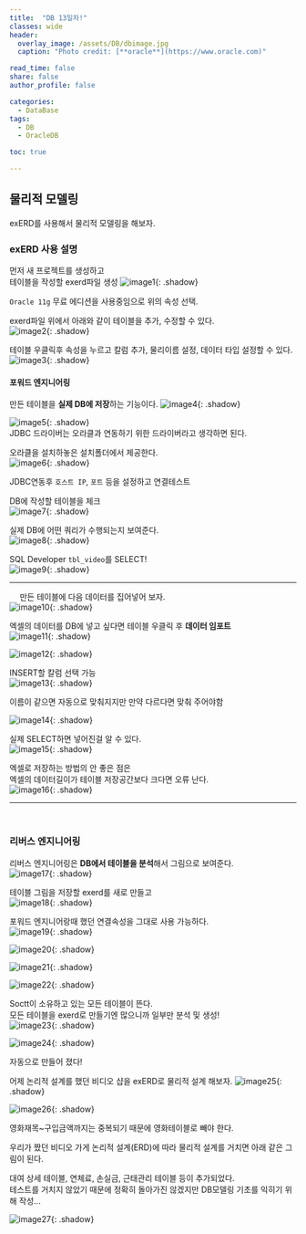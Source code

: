```yaml
---
title:  "DB 13일차!"
classes: wide
header:
  overlay_image: /assets/DB/dbimage.jpg
  caption: "Photo credit: [**oracle**](https://www.oracle.com)"

read_time: false
share: false
author_profile: false

categories:
  - DataBase
tags:
  - DB
  - OracleDB

toc: true

---
```


## 물리적 모델링

exERD를 사용해서 물리적 모델링을 해보자.

### exERD 사용 설명
먼저 새 프로젝트를 생성하고  
테이블을 작성할 exerd파일 생성
![image1](/assets/DB/days13/image1.png){: .shadow}  

`Oracle 11g` 무료 에디션을 사용중임으로 위의 속성 선택.  

exerd파일 위에서 아래와 같이 테이블을 추가, 수정할 수 있다.  
![image2](/assets/DB/days13/image2.png){: .shadow}  

테이블 우클릭후 속성을 누르고 칼럼 추가, 물리이름 설정, 데이터 타입 설정할 수 있다.  
![image3](/assets/DB/days13/image3.png){: .shadow}  

#### 포워드 엔지니어링

만든 테이블을 **실제 DB에 저장**하는 기능이다.
![image4](/assets/DB/days13/image4.png){: .shadow}  


![image5](/assets/DB/days13/image5.png){: .shadow}  
JDBC 드라이버는 오라클과 연동하기 위한 드라이버라고 생각하면 된다.  

오라클을 설치하놓은 설치폴더에서 제공한다.  
![image6](/assets/DB/days13/image6.png){: .shadow}  

JDBC연동후 `호스트 IP`, `포트` 등을 설정하고 연결테스트  


 
DB에 작성할 테이블을 체크  
![image7](/assets/DB/days13/image7.png){: .shadow}  

 
실제 DB에 어떤 쿼리가 수행되는지 보여준다.  
![image8](/assets/DB/days13/image8.png){: .shadow}  

SQL Developer `tbl_video`를 SELECT!  
![image9](/assets/DB/days13/image9.png){: .shadow}  

---
 
만든 테이블에 다음 데이터를 집어넣어 보자.  
![image10](/assets/DB/days13/image10.png){: .shadow}  


엑셀의 데이터를 DB에 넣고 싶다면 테이블 우클릭 후 **데이터 임포트**  
![image11](/assets/DB/days13/image11.png){: .shadow}  

![image12](/assets/DB/days13/image12.png){: .shadow}  


INSERT할 칼럼 선택 가능  
![image13](/assets/DB/days13/image13.png){: .shadow}  

이름이 같으면 자동으로 맞춰지지만 만약 다르다면 맞춰 주어야함   

![image14](/assets/DB/days13/image14.png){: .shadow}  

실제 SELECT하면 넣어진걸 알 수 있다.  
![image15](/assets/DB/days13/image15.png){: .shadow}  
 

엑셀로 저장하는 방법의 안 좋은 점은  
엑셀의 데이터길이가 테이블 저장공간보다 크다면 오류 난다.  
![image16](/assets/DB/days13/image16.png){: .shadow}  

---
 
### 리버스 엔지니어링

리버스 엔지니어링은 **DB에서 테이블을 분석**해서 그림으로 보여준다.  
![image17](/assets/DB/days13/image17.png){: .shadow}  

테이블 그림을 저장할 exerd를 새로 만들고  
![image18](/assets/DB/days13/image18.png){: .shadow}  

포워드 엔지니어랑때 했던 연결속성을 그대로 사용 가능하다.  
![image19](/assets/DB/days13/image19.png){: .shadow}  
 
![image20](/assets/DB/days13/image20.png){: .shadow}  

![image21](/assets/DB/days13/image21.png){: .shadow}  

![image22](/assets/DB/days13/image22.png){: .shadow}  

Soctt이 소유하고 있는 모든 테이블이 뜬다.  
모든 테이블을 exerd로 만들기엔 많으니까 일부만 분석 및 생성!  
![image23](/assets/DB/days13/image23.png){: .shadow}  

![image24](/assets/DB/days13/image24.png){: .shadow}  

자동으로 만들어 졌다!

 
어제 논리적 설계를 했던 비디오 샵을
exERD로 물리적 설계 해보자.
![image25](/assets/DB/days13/image25.png){: .shadow}  

![image26](/assets/DB/days13/image26.png){: .shadow}  

영화재목~구입금액까지는 중복되기 때문에 영화테이블로 빼야 한다.  

우리가 짰던 비디오 가게 논리적 설계(ERD)에 따라 물리적 설계를 거치면 아래 같은 그림이 된다.  

대여 상세 테이블, 연체료, 손실금, 근태관리 테이블 등이 추가되었다.  
테스트를 거치지 않았기 때문에 정확히 돌아가진 않겠지만 DB모델링 기초를 익히기 위해 작성...  
 
![image27](/assets/DB/days13/image27.png){: .shadow}  

